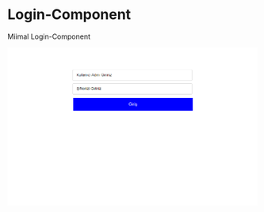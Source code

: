# Login-Component
Miimal Login-Component




![alt text](https://github.com/Web-Master-2000/Login-Component/blob/main/LoginComponent.png?raw=true)
